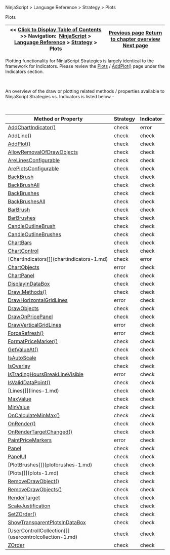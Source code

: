 ﻿


NinjaScript \> Language Reference \> Strategy \> Plots






















Plots







| \<\< [Click to Display Table of Contents](strategy_plots.md) \>\> **Navigation:**     [NinjaScript](ninjascript-1.md) \> [Language Reference](language_reference_wip-1.md) \> [Strategy](strategy-1.md) \> Plots | [Previous page](strategy_performancemetrics-1.md) [Return to chapter overview](strategy-1.md) [Next page](position-1.md) |
| --- | --- |











Plotting functionality for NinjaScript Strategies is largely identical to the framework for Indicators. Please review the [Plots](plots-1.md) / [AddPlot()](addplot-1.md) page under the Indicators section.


 


An overview of the draw or plotting related methods / properties available to NinjaScript Strategies vs. Indicators is listed below \-


 




| Method or Property | Strategy | Indicator |
| --- | --- | --- |
| [AddChartIndicator()](addchartindicator-1.md) | check | error |
| [AddLine()](addline-1.md) | check | check |
| [AddPlot()](addplot-1.md) | check | check |
| [AllowRemovalOfDrawObjects](allowremovalofdrawobjects-1.md) | check | check |
| [AreLinesConfigurable](arelinesconfigurable-1.md) | check | check |
| [ArePlotsConfigurable](areplotsconfigurable-1.md) | check | check |
| [BackBrush](backbrush-1.md) | check | check |
| [BackBrushAll](backbrushall-1.md) | check | check |
| [BackBrushes](backbrushes-1.md) | check | check |
| [BackBrushesAll](backbrushesall-1.md) | check | check |
| [BarBrush](barbrush-1.md) | check | check |
| [BarBrushes](barbrushes-1.md) | check | check |
| [CandleOutlineBrush](candleoutlinebrush-1.md) | check | check |
| [CandleOutlineBrushes](candleoutlinebrushes-1.md) | check | check |
| [ChartBars](chartbars-1.md) | check | check |
| [ChartControl](chartcontrol-1.md) | check | check |
| [ChartIndicators\[]](chartindicators-1.md) | check | error |
| [ChartObjects](chartobjects-1.md) | error | check |
| [ChartPanel](chartpanel-1.md) | check | check |
| [DisplayInDataBox](displayindatabox-1.md) | check | check |
| [Draw.Methods()](drawing-1.md) | check | check |
| [DrawHorizontalGridLines](drawhorizontalgridlines-1.md) | error | check |
| [DrawObjects](drawingtools_drawobjects-1.md) | check | check |
| [DrawOnPricePanel](drawonpricepanel-1.md) | check | check |
| [DrawVerticalGridLines](drawverticalgridlines-1.md) | error | check |
| [ForceRefresh()](forcerefresh-1.md) | error | check |
| [FormatPriceMarker()](formatpricemarker-1.md) | check | check |
| [GetValueAt()](getvalueat-1.md) | check | check |
| [IsAutoScale](isautoscale-1.md) | check | check |
| [IsOverlay](isoverlay-1.md) | check | check |
| [IsTradingHoursBreakLineVisible](istradinghoursbreaklinevisible-1.md) | error | check |
| [IsValidDataPoint()](isvaliddatapoint-1.md) | check | check |
| [Lines\[]](lines-1.md) | check | check |
| [MaxValue](maxvalue-1.md) | check | check |
| [MinValue](minvalue-1.md) | check | check |
| [OnCalculateMinMax()](oncalculateminmax-1.md) | check | check |
| [OnRender()](onrender-1.md) | check | check |
| [OnRenderTargetChanged()](onrendertargetchanged-1.md) | check | check |
| [PaintPriceMarkers](paintpricemarkers-1.md) | error | check |
| [Panel](panelindex-1.md) | check | check |
| [PanelUI](panelui-1.md) | check | check |
| [PlotBrushes\[]](plotbrushes-1.md) | check | check |
| [Plots\[]](plots-1.md) | check | check |
| [RemoveDrawObject()](removedrawobject-1.md) | check | check |
| [RemoveDrawObjects()](removedrawobjects-1.md) | check | check |
| [RenderTarget](rendertarget-1.md) | check | check |
| [ScaleJustification](scalejustification-1.md) | check | check |
| [SetZOrder()](setzorder-1.md) | check | check |
| [ShowTransparentPlotsInDataBox](showtransparentplotsindatabox-1.md) | check | check |
| [UserControllCollection\[]](usercontrolcollection-1.md) | check | check |
| [ZOrder](chart_zorder-1.md) | check | check |









